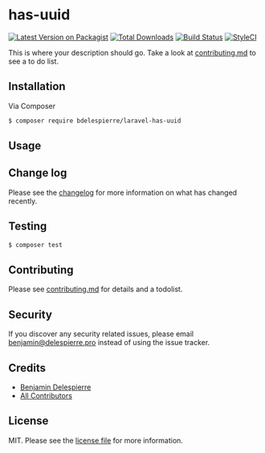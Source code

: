# has-uuid

[![Latest Version on Packagist][ico-version]][link-packagist]
[![Total Downloads][ico-downloads]][link-downloads]
[![Build Status][ico-travis]][link-travis]
[![StyleCI][ico-styleci]][link-styleci]

This is where your description should go. Take a look at [contributing.md](contributing.md) to see a to do list.

## Installation

Via Composer

``` bash
$ composer require bdelespierre/laravel-has-uuid
```

## Usage

## Change log

Please see the [changelog](changelog.md) for more information on what has changed recently.

## Testing

``` bash
$ composer test
```

## Contributing

Please see [contributing.md](contributing.md) for details and a todolist.

## Security

If you discover any security related issues, please email benjamin@delespierre.pro instead of using the issue tracker.

## Credits

- [Benjamin Delespierre][link-author]
- [All Contributors][link-contributors]

## License

MIT. Please see the [license file](license.md) for more information.

[ico-version]: https://img.shields.io/packagist/v/bdelespierre/has-uuid.svg?style=flat-square
[ico-downloads]: https://img.shields.io/packagist/dt/bdelespierre/has-uuid.svg?style=flat-square
[ico-travis]: https://img.shields.io/travis/bdelespierre/has-uuid/master.svg?style=flat-square
[ico-styleci]: https://styleci.io/repos/12345678/shield

[link-packagist]: https://packagist.org/packages/bdelespierre/has-uuid
[link-downloads]: https://packagist.org/packages/bdelespierre/has-uuid
[link-travis]: https://travis-ci.org/bdelespierre/has-uuid
[link-styleci]: https://styleci.io/repos/12345678
[link-author]: https://github.com/bdelespierre
[link-contributors]: ../../contributors]
